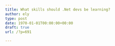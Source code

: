```yaml
---
title: What skills should .Net devs be learning?
author: ely
type: post
date: 1970-01-01T00:00:00+00:00
draft: true
url: /?p=691

---
```

